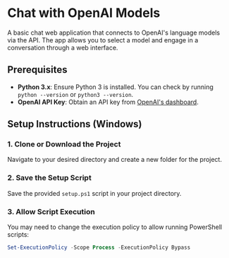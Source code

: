 # Chat with OpenAI Models

A basic chat web application that connects to OpenAI's language models via the API. The app allows you to select a model and engage in a conversation through a web interface.

## Prerequisites

- **Python 3.x**: Ensure Python 3 is installed. You can check by running `python --version` or `python3 --version`.
- **OpenAI API Key**: Obtain an API key from [OpenAI's dashboard](https://platform.openai.com/account/api-keys).

## Setup Instructions (Windows)

### 1. Clone or Download the Project

Navigate to your desired directory and create a new folder for the project.

### 2. Save the Setup Script

Save the provided `setup.ps1` script in your project directory.

### 3. Allow Script Execution

You may need to change the execution policy to allow running PowerShell scripts:

```powershell
Set-ExecutionPolicy -Scope Process -ExecutionPolicy Bypass
